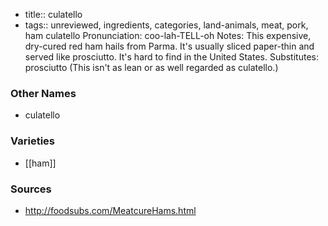 - title:: culatello
- tags:: unreviewed, ingredients, categories, land-animals, meat, pork, ham
culatello Pronunciation: coo-lah-TELL-oh Notes: This expensive, dry-cured red ham hails from Parma. It's usually sliced paper-thin and served like prosciutto. It's hard to find in the United States. Substitutes: prosciutto (This isn't as lean or as well regarded as culatello.)

### Other Names

* culatello

### Varieties

* [[ham]]

### Sources
* http://foodsubs.com/MeatcureHams.html
